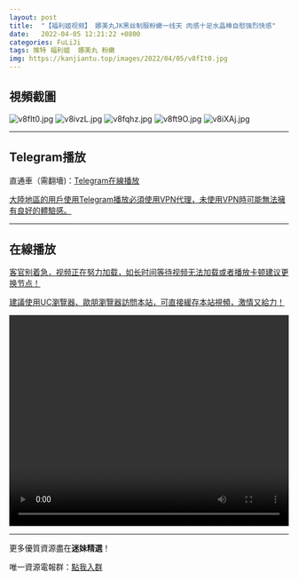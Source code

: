 ```yaml
---
layout: post
title:  "【福利姬视频】 娜美丸JK黑丝制服粉嫩一线天 肉感十足水晶棒自慰强烈快感"
date:   2022-04-05 12:21:22 +0800
categories: FuLiJi
tags: 推特 福利姬  娜美丸 粉嫩
img: https://kanjiantu.top/images/2022/04/05/v8fIt0.jpg
---
```



## 視頻截圖

![v8fIt0.jpg](https://kanjiantu.top/images/2022/04/05/v8fIt0.jpg)
![v8ivzL.jpg](https://kanjiantu.top/images/2022/04/05/v8ivzL.jpg)
![v8fqhz.jpg](https://kanjiantu.top/images/2022/04/05/v8fqhz.jpg)
![v8ft9O.jpg](https://kanjiantu.top/images/2022/04/05/v8ft9O.jpg)
![v8iXAj.jpg](https://kanjiantu.top/images/2022/04/05/v8iXAj.jpg)

* * *
## Telegram播放

直通車（需翻墻)：[Telegram在線播放](https://t.me/mimeijingxuan/464)

<u>大陸地區的用戶使用Telegram播放必須使用VPN代理，未使用VPN時可能無法擁有良好的體驗感。</u> 
* * *
## 在線播放
<u>客官别着急，视频正在努力加载，如长时间等待视频无法加载或者播放卡顿建议更换节点！</u>

<u>建議使用UC瀏覽器、歐朋瀏覽器訪問本站，可直接緩存本站視頻，激情又給力！</u>
<center><video src="https://cdn.publer.io/uploads/videos/624bbbc6db2797115fdd859e/0107a74096bf8a82dba33cc302715892.mp4" width="100%" height="380px" controls="controls"></video></center>

* * *
更多優質資源盡在**迷妹精選**！

唯一資源電報群：[點我入群](https://t.me/mimeijingxuan)


